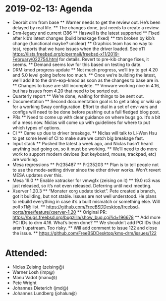 # 2019-02-13: Agenda
 * Deorbit drm from base
 ** Warner needs to get the review out. He’s been delayed by real life.
 ** The changes done, just needs to create a review.
 * Drm-legacy and current i386
 ** Haswell is the latest supported
 ** Fixed after kib’s latest changes (build breakage fixed)
 ** ttm broken by kib’s change (functional maybe? unclear)
 ** Graphics team has no way to test, reports that we have issues when the driver loaded. See x11 https://lists.freebsd.org/pipermail/freebsd-x11/2019-February/022754.html for details. Revert to pre-kib change fixes, it seems.
 ** Demand seems low for this based on testing to date.
 * DRM kmod progress update
 ** Not much progress, we’ll try to get 4.20 and 5.0 level going before too much.
 ** Once we’re building the latest, we’ll add it to the drm-exp-kmod as soon as the changes to base are in.
 ** Changes to base are still incomplete.
 ** Vmware working nice in 4.16, but has issues from 4.20 that need to be sorted out.
 * Quarterly report
 ** We’re done, waiting for things to be sent out.
 * Documentation
 ** Second documentation goal is to get a blog or wiki up for a working Sway configuration.  Effort to dial in a set of env-vars and configs will need to be done before pushing out a full fledged blog post.
 * PRs
 ** Need to come up with clear guidance on where bugs go. It’s a bit of a mess now. Niclas will come up with guidelines for where to put which types of options.
 * CI
 ** Came up due to driver breakage.
 ** Niclas will talk to Li-Wen Hsu to get some level of CI to make sure we catch big breakage fast.
 * Input stack
 ** Pushed the latest a week ago, and Niclas hasn’t heard anything bad going on, so it must be working.
 ** We’ll need to do more work to support modern devices (but keyboard, mouse, trackpad, etc) are working.
 * Mesa regressions
 ** Pr235487
 ** Pr235203
 ** Plan is to tell people not to use the mode-setting driver since the other driver works. Won’t revert MESA updates over this.
 * Mesa 19.0
 ** Enable xatracker for vmwgfx (zeising on it)
 ** 19.0 rc3 was just released, so it’s not even released. Deferring until next meeting.
 * Xserver 1.20.3
 ** “Monster xorg update ticket”. Pete created a branch, got it building, but not stable. Issues are not well understood. He plans to rebuild everything in case it’s a built mismatch or something else. Will poll x11@ list.
 ** https://github.com/FreeBSDDesktop/freebsd-ports/tree/feature/xserver-1.20
 ** Original PR: https://bugs.freebsd.org/bugzilla/show_bug.cgi?id=196678
 ** Add more PCI IDs to drm 4.16. What’s been done?
 ** We shouldn’t add PCI IDs that aren’t upstream. Too risky.
 ** Will add comment to issue 122 and close the issue.
 ** https://github.com/FreeBSDDesktop/kms-drm/issues/122

# Attended:
 * Niclas Zeising (zeising@)
 * Warner Losh (imp@)
 * Manu Vadot (manu@)
 * Pete Wright
 * Johannes Dieterich (jmd@)
 * Johannes Lundberg (johalun@)
